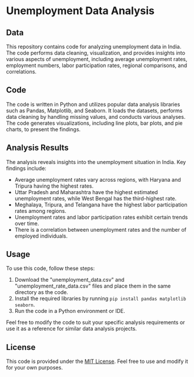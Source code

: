 <!DOCTYPE html>
<html>
<head>
  <title>Unemployment Data Analysis</title>
</head>
<body>
  <h1>Unemployment Data Analysis</h1>

  <h2>Data</h2>
  <p>This repository contains code for analyzing unemployment data in India. The code performs data cleaning, visualization, and provides insights into various aspects of unemployment, including average unemployment rates, employment numbers, labor participation rates, regional comparisons, and correlations.</p>

  <h2>Code</h2>
  <p>The code is written in Python and utilizes popular data analysis libraries such as Pandas, Matplotlib, and Seaborn. It loads the datasets, performs data cleaning by handling missing values, and conducts various analyses. The code generates visualizations, including line plots, bar plots, and pie charts, to present the findings.</p>

  <h2>Analysis Results</h2>
  <p>The analysis reveals insights into the unemployment situation in India. Key findings include:</p>
  <ul>
    <li>Average unemployment rates vary across regions, with Haryana and Tripura having the highest rates.</li>
    <li>Uttar Pradesh and Maharashtra have the highest estimated unemployment rates, while West Bengal has the third-highest rate.</li>
    <li>Meghalaya, Tripura, and Telangana have the highest labor participation rates among regions.</li>
    <li>Unemployment rates and labor participation rates exhibit certain trends over time.</li>
    <li>There is a correlation between unemployment rates and the number of employed individuals.</li>
  </ul>

  <h2>Usage</h2>
  <p>To use this code, follow these steps:</p>
  <ol>
    <li>Download the "unemployment_data.csv" and "unemployment_rate_data.csv" files and place them in the same directory as the code.</li>
    <li>Install the required libraries by running <code>pip install pandas matplotlib seaborn</code>.</li>
    <li>Run the code in a Python environment or IDE.</li>
  </ol>

  <p>Feel free to modify the code to suit your specific analysis requirements or use it as a reference for similar data analysis projects.</p>

  <h2>License</h2>
  <p>This code is provided under the <a href="LICENSE">MIT License</a>. Feel free to use and modify it for your own purposes.</p>
</body>
</html>
